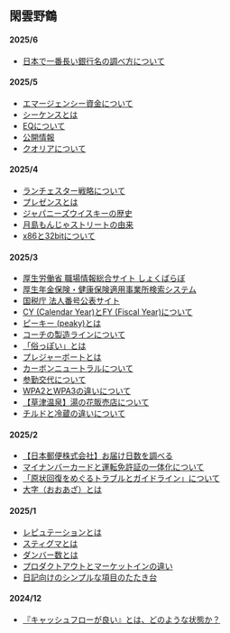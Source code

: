 ## 閑雲野鶴

<!--
#### 2025/12
-->

<!--
#### 2025/11
-->

<!--
#### 2025/10
-->

<!--
#### 2025/9
-->

<!--
#### 2025/8
-->

<!--
#### 2025/7
-->

#### 2025/6
<!-- - [ジェネリックとは](posts/202506/38.md) -->
<!-- - [「サチってる」とは](posts/202506/37.md) -->
<!-- - [ジョブセキュリティについて](posts/202506/36.md) -->
<!-- - [ウォーターマークとは](posts/202506/35.md) -->
- [日本で一番長い銀行名の調べ方について](posts/202506/34.md)

#### 2025/5
- [エマージェンシー資金について](posts/202505/33.md)
- [シーケンスとは](posts/202505/32.md)
- [EQについて](posts/202505/31.md)
- [公開情報](posts/202505/30.md)
- [クオリアについて](posts/202505/29.md)

#### 2025/4
- [ランチェスター戦略について](posts/202504/28.md)
- [プレゼンスとは](posts/202504/27.md)
- [ジャパニーズウイスキーの歴史](posts/202504/26.md)
- [月島もんじゃストリートの由来](posts/202504/25.md)
- [x86と32bitについて](posts/202504/24.md)

#### 2025/3
- [厚生労働省 職場情報総合サイト しょくばらぼ](posts/202503/23.md)
- [厚生年金保険・健康保険適用事業所検索システム](posts/202503/22.md)
- [国税庁 法人番号公表サイト](posts/202503/21.md)
- [CY (Calendar Year)とFY (Fiscal Year)について](posts/202503/20.md)
- [ピーキー (peaky)とは](posts/202503/19.md)
- [コーチの製造ラインについて](posts/202503/18.md)
- [「俗っぽい」とは](posts/202503/17.md)
- [プレジャーボートとは](posts/202503/16.md)
- [カーボンニュートラルについて](posts/202503/15.md)
- [参勤交代について](posts/202503/14.md)
- [WPA2とWPA3の違いについて](posts/202503/13.md)
- [【草津温泉】湯の花販売店について](posts/202503/12.md)
- [チルドと冷蔵の違いについて](posts/202503/11.md)

#### 2025/2
- [【日本郵便株式会社】お届け日数を調べる](posts/202502/10.md)
- [マイナンバーカードと運転免許証の一体化について](posts/202502/9.md)
- [「原状回復をめぐるトラブルとガイドライン」について](posts/202502/8.md)
- [大字（おおあざ）とは](posts/202502/7.md)

#### 2025/1
- [レピュテーションとは](posts/202501/6.md)
- [スティグマとは](posts/202501/5.md)
- [ダンバー数とは](posts/202501/4.md)
- [プロダクトアウトとマーケットインの違い](posts/202501/3.md)
- [日記向けのシンプルな項目のたたき台](posts/202501/2.md)

#### 2024/12
- [『キャッシュフローが良い』とは、どのような状態か？](posts/202412/1.md)
